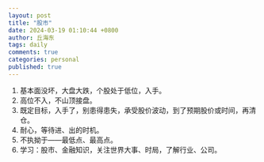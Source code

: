 ```yaml
---
layout: post
title: "股市"
date: 2024-03-19 01:10:44 +0800
author: 丘海东 
tags: daily
comments: true
categories: personal
published: true
---
```

1. 基本面没坏，大盘大跌，个股处于低位，入手。  
2. 高位不入，不山顶接盘。  
3. 既定目标，入手了，别患得患失，承受股价波动，到了预期股价或时间，再清仓。  
4. 耐心，等待进、出的时机。  
5. 不执拗于——最低点、最高点。  
6. 学习：股市、金融知识，关注世界大事、时局，了解行业、公司。
